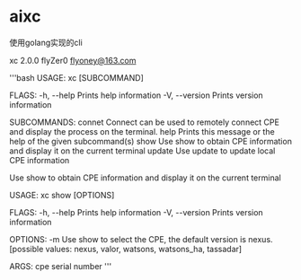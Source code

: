 # aixc
使用golang实现的cli

xc 2.0.0
flyZer0 <flyoney@163.com>

'''bash
USAGE:
    xc [SUBCOMMAND]

FLAGS:
    -h, --help       Prints help information
    -V, --version    Prints version information

SUBCOMMANDS:
    connet    Connect can be used to remotely connect CPE and display the process on the terminal.
    help      Prints this message or the help of the given subcommand(s)
    show      Use show to obtain CPE information and display it on the current terminal
    update    Use update to update local CPE information

Use show to obtain CPE information and display it on the current terminal

USAGE:
    xc show [OPTIONS] <sn>

FLAGS:
    -h, --help       Prints help information
    -V, --version    Prints version information

OPTIONS:
    -m <mode>        Use show to select the CPE, the default version is nexus. [possible values: nexus, valor, watsons,
                     watsons_ha, tassadar]

ARGS:
    <sn>    cpe serial number
'''